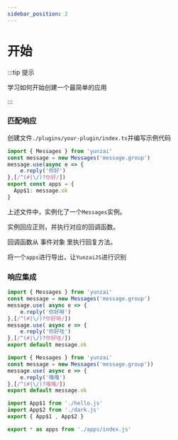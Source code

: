 ```yaml
---
sidebar_position: 2
---
```


# 开始

:::tip 提示

学习如何开始创建一个最简单的应用

:::


### 匹配响应

创建文件`./plugins/your-plugin/index.ts`并编写示例代码

```ts title="./plugins/your-plugin/index.ts"
import { Messages } from 'yunzai'
const message = new Messages('message.group')
message.use(async e => {
    e.reply('你好')
},[/^(#|\/)?你好/])
export const apps = {
  App$1: message.ok
}
```

上述文件中，实例化了一个`Messages`实例。

实例回应正则，并执行对应的回调函数。

回调函数从 事件对象 里执行回复方法。

将一个`apps`进行导出，让`YunzaiJS`进行识别

### 响应集成

```ts title="./plugins/your-plugin/apps/hello.ts"
import { Messages } from 'yunzai'
const message = new Messages('message.group')
message.use( async e => {
    e.reply('你好呀')
},[/^(#|\/)?你好呀/])
message.use( async e => {
    e.reply('你好哇')
},[/^(#|\/)?你好哇/])
export default message.ok
```

```ts title="./plugins/your-plugin/apps/dark.ts"
import { Messages } from 'yunzai'
const message = new Messages('message.group'))
message.use( async e => {
    e.reply('嘎嘎')
},[/^(#|\/)?嘎嘎/])
export default message.ok
```

```ts title="./plugins/your-plugin/apps/index.ts"
import App$1 from './hello.js'
import App$2 from './dark.js'
export { App$1 , App$2 }
```

```ts title="./plugins/your-plugin/index.ts"
export * as apps from './apps/index.js'
```